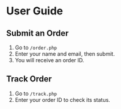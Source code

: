 # User Guide

## Submit an Order
1. Go to `/order.php`
2. Enter your name and email, then submit.
3. You will receive an order ID.

## Track Order
1. Go to `/track.php`
2. Enter your order ID to check its status.